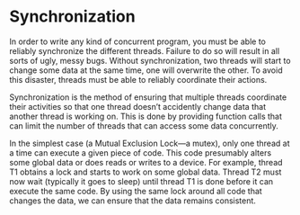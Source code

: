 # Synchronization

In order to write any kind of concurrent program, you must be able to reliably synchronize the different threads. Failure to do so will result in all sorts of ugly, messy bugs. Without synchronization, two threads will start to change some data at the same time, one will overwrite the other. To avoid this disaster, threads must be able to reliably coordinate their actions.

Synchronization is the method of ensuring that multiple threads coordinate their activities so that one thread doesn’t accidently change data that another thread is working on. This is done by providing function calls that can limit the number of threads that can access some data concurrently.

In the simplest case (a Mutual Exclusion Lock—a mutex), only one thread at a time can execute a given piece of code. This code presumably alters some global data or does reads or writes to a device. For example, thread T1 obtains a lock and starts to work on some global data. Thread T2 must now wait (typically it goes to sleep) until thread T1 is done before it can execute the same code. By using the same lock around all code that changes the data, we can ensure that the data remains consistent.